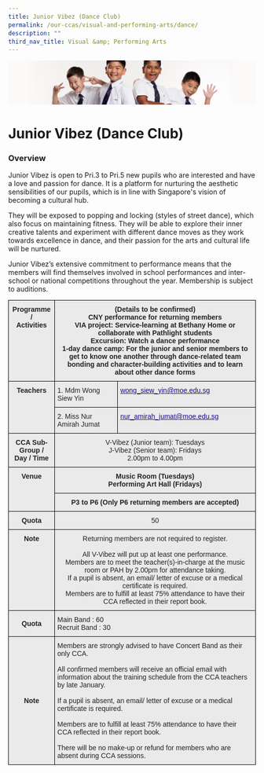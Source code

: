 ```yaml
---
title: Junior Vibez (Dance Club)
permalink: /our-ccas/visual-and-performing-arts/dance/
description: ""
third_nav_title: Visual &amp; Performing Arts
---
```

![](/images/Sub-banner2.jpg)

Junior Vibez (Dance Club)
=========================

### Overview

Junior Vibez is open to Pri.3 to Pri.5 new pupils who are interested and have a love and passion for dance. It is a platform for nurturing the aesthetic sensibilities of our pupils, which is in line with Singapore's vision of becoming a cultural hub.

  

They will be exposed to popping and locking (styles of street dance), which also focus on maintaining fitness. They will be able to explore their inner creative talents and experiment with different dance moves as they work towards excellence in dance, and their passion for the arts and cultural life will be nurtured.

  

Junior Vibez’s extensive commitment to performance means that the members will find themselves involved in school performances and inter-school or national competitions throughout the year. Membership is subject to auditions.

<style type="text/css">
.tg  {border-collapse:collapse;border-spacing:0;}
.tg td{border-color:black;border-style:solid;border-width:1px;font-family:Arial, sans-serif;font-size:14px;
  overflow:hidden;padding:10px 5px;word-break:normal;}
.tg th{border-color:black;border-style:solid;border-width:1px;font-family:Arial, sans-serif;font-size:14px;
  font-weight:normal;overflow:hidden;padding:10px 5px;word-break:normal;}
.tg .tg-y7qa{background-color:#EAEAEA;color:#222;text-align:left;vertical-align:top}
.tg .tg-8l4p{background-color:#EAEAEA;color:#232323;text-align:left;vertical-align:top}
.tg .tg-exxo{background-color:#EAEAEA;color:#21088A;text-align:left;vertical-align:top}
.tg .tg-j0e3{background-color:#EAEAEA;color:#222;font-weight:bold;text-align:center;vertical-align:middle}
.tg .tg-rsx2{background-color:#EAEAEA;color:#232323;font-weight:bold;text-align:center;vertical-align:top}
.tg .tg-rlhx{background-color:#EAEAEA;color:#232323;text-align:center;vertical-align:top}
</style>
<table class="tg">
<thead>
  <tr>
    <th class="tg-rsx2">Programme / <br>Activities<br><br><br></th>
    <th class="tg-rsx2" colspan="2">(Details to be confirmed)<br>CNY performance for returning members<br>VIA project: Service-learning at Bethany Home or collaborate with Pathlight students<br>Excursion: Watch a dance performance<br>1-day dance camp: For the junior and senior members to get to know one another through dance-related team bonding and character-building activities and to learn about other dance forms</th>
  </tr>
</thead>
<tbody>
  <tr>
    <td class="tg-rsx2" rowspan="2">Teachers<br></td>
    <td class="tg-8l4p">1. Mdm Wong Siew Yin</td>
    <td class="tg-exxo"><a href="mailto:wong_siew_yin@moe.edu.sg"><span style="text-decoration:none;color:#21088A">wong_siew_yin@moe.edu.sg</span></a></td>
  </tr>
  <tr>
    <td class="tg-8l4p">2. Miss Nur Amirah Jumat</td>
    <td class="tg-exxo"><a href="mailto:nur_amirah_jumat@moe.edu.sg"><span style="text-decoration:none;color:#21088A">nur_amirah_jumat@moe.edu.sg</span></a></td>
  </tr>
  <tr>
    <td class="tg-rsx2">CCA Sub-Group /<br>Day / Time<br> </td>
    <td class="tg-rlhx" colspan="2">V-Vibez (Junior team): Tuesdays<br>J-Vibez (Senior team): Fridays <br>2.00pm to 4.00pm</td>
  </tr>
  <tr>
    <td class="tg-rsx2" rowspan="2">Venue<br></td>
    <td class="tg-rsx2" colspan="2">Music Room (Tuesdays)<br>Performing Art Hall (Fridays)</td>
  </tr>
  <tr>
    <td class="tg-rsx2" colspan="2">P3 to P6 (Only P6 returning members are accepted)</td>
  </tr>
  <tr>
    <td class="tg-rsx2">Quota</td>
    <td class="tg-rlhx" colspan="2">50</td>
  </tr>
  <tr>
    <td class="tg-rsx2">Note<br><br><br></td>
    <td class="tg-rlhx" colspan="2">Returning members are not required to register.<br><br>All V-Vibez will put up at least one performance.<br>Members are to meet the teacher(s)-in-charge at the music room or PAH by 2.00pm for attendance taking.<br>If a pupil is absent, an email/ letter of excuse or a medical certificate is required.<br>Members are to fulfill at least 75% attendance to have their CCA reflected in their report book. </td>
  </tr>
  <tr>
    <td class="tg-j0e3"><span style="color:#222;background-color:#EAEAEA"> </span>Quota</td>
    <td class="tg-y7qa" colspan="2">    Main Band : 60<br>    Recruit Band : 30<span style="color:#222;background-color:#EAEAEA">   </span></td>
  </tr>
  <tr>
    <td class="tg-j0e3"><span style="color:#222;background-color:#EAEAEA"> </span>Note</td>
    <td class="tg-y7qa" colspan="2">Members are strongly advised to have Concert Band as their only CCA.<br><br>All confirmed members will receive an official email with information about the training schedule from the CCA teachers by late January.<br><br>If a pupil is absent, an email/ letter of excuse or a medical certificate is required.<br><br>Members are to fulfill at least 75% attendance to have their CCA reflected in their report book. <br><br>There will be no make-up or refund for members who are absent during CCA sessions.   </td>
  </tr>
</tbody>
</table>